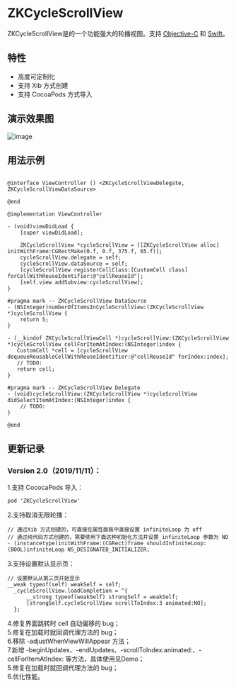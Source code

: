 # ZKCycleScrollView

ZKCycleScrollView是的一个功能强大的轮播视图。支持 [Objective-C](https://github.com/bestDew/ZKCycleScrollViewDemo-OC) 和 [Swift](https://github.com/bestDew/ZKCycleScrollViewDemo)。

## 特性

-   高度可定制化
-   支持 Xib 方式创建
-   支持 CocoaPods 方式导入

## 演示效果图

![image](https://github.com/bestDew/ZKCycleScrollViewDemo-OC/blob/master/ZKCycleScrollViewDemo-OC/Untitled.gif)

## 用法示例

```objc

@interface ViewController () <ZKCycleScrollViewDelegate, ZKCycleScrollViewDataSource>

@end

@implementation ViewController

- (void)viewDidLoad {
    [super viewDidLoad];
    
    ZKCycleScrollView *cycleScrollView = [[ZKCycleScrollView alloc] initWithFrame:CGRectMake(0.f, 0.f, 375.f, 65.f)];
    cycleScrollView.delegate = self;
    cycleScrollView.dataSource = self;
    [cycleScrollView registerCellClass:[CustomCell class] forCellWithReuseIdentifier:@"cellReuseId"];
    [self.view addSubview:cycleScrollView];
}

#pragma mark -- ZKCycleScrollView DataSource
- (NSInteger)numberOfItemsInCycleScrollView:(ZKCycleScrollView *)cycleScrollView {
    return 5;
}

- (__kindof ZKCycleScrollViewCell *)cycleScrollView:(ZKCycleScrollView *)cycleScrollView cellForItemAtIndex:(NSInteger)index {
   CustomCell *cell = [cycleScrollView dequeueReusableCellWithReuseIdentifier:@"cellReuseId" forIndex:index];
   // TODO:
   return cell;
}

#pragma mark -- ZKCycleScrollView Delegate
- (void)cycleScrollView:(ZKCycleScrollView *)cycleScrollView didSelectItemAtIndex:(NSInteger)index {
    // TODO:
}

@end

```

## 更新记录

### Version 2.0（2019/11/11）：

1.支持 CococaPods 导入：
  ```objc
  pod 'ZKCycleScrollView'
  ```
2.支持取消无限轮播：
  ```objc
  // 通过Xib 方式创建的，可直接在属性面板中直接设置 infiniteLoop 为 off
  // 通过纯代码方式创建的，需要使用下面这种初始化方法并设置 infiniteLoop 参数为 NO
  - (instancetype)initWithFrame:(CGRect)frame shouldInfiniteLoop:(BOOL)infiniteLoop NS_DESIGNATED_INITIALIZER;
  ```
3.支持设置默认显示页：
  ```objc
  // 设置默认从第三页开始显示
  __weak typeof(self) weakSelf = self;
    _cycleScrollView.loadCompletion = ^{
        __strong typeof(weakSelf) strongSelf = weakSelf;
        [strongSelf.cycleScrollView scrollToIndex:3 animated:NO];
    };
  ```
 4.修复界面跳转时 cell 自动偏移的 bug；<br/>
 5.修复在加载时就回调代理方法的 bug；<br/>
 6.移除 -adjustWhenViewWillAppear 方法；<br/>
 7.新增 -beginUpdates、-endUpdates、-scrollToIndex:animated:、-cellForItemAtIndex: 等方法，具体使用见Demo；<br/>
 5.修复在加载时就回调代理方法的 bug；<br/>
 6.优化性能。
